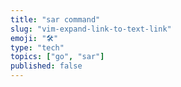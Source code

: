 ```yaml
---
title: "sar command"
slug: "vim-expand-link-to-text-link"
emoji: "🛠"
type: "tech"
topics: ["go", "sar"]
published: false
---
```

